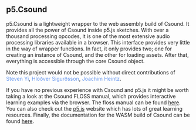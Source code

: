 ## p5.Csound

p5.Csound is a lightweight wrapper to the web assembly build of Csound. It provides all the power of Csound inside p5.js sketches. With over a thousand processing opcodes, it is one of the most extensive audio processing libraries available in a browser. This interface provides very little in the way of wrapper functions. In fact, it only provides two; one for creating an instance of Csound, and the other for loading assets. After that, everything is accessible through the core Csound object. 

Note this project would not be possible without direct contributions of <font color="cornflowerblue">Steven Yi</font>, <font color="cornflowerblue">Hlöðver Sigurðsson</font>, <font color="cornflowerblue">Joachim Heintz</font>. 

If you have no previous experience with Csound and p5.js it might be worth taking a look at the Csound FLOSS manual, which provides interactive learning examples via the browser. The floss manual can be found [here](https://flossmanual.csound.com/). You can also check out the [p5.js](https://https://p5js.org/) website which has lots of great learning resources. Finally, the documentation for the WASM build of Csound can be found [here](https://github.com/csound/csound/tree/master/wasm/browser). 


  